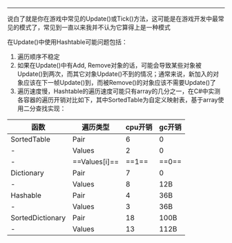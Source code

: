
---

说白了就是你在游戏中常见的Update\(\)或Tick\(\)方法，这可能是在游戏开发中最常见的模式了，常见到一直以来我并不认为它算得上是一种模式



在Update\(\)中使用Hashtable可能问题包括：

1. 遍历顺序不稳定
2. 如果在Update\(\)中有Add, Remove对象的话，可能会导致某些对象被Update\(\)到两次，而其它对象Update\(\)不到的情况；通常来说，新加入的对象应该在下一帧Update\(\)到，而被Remove\(\)的对象应该不需要Update\(\)了
3. 遍历速度慢，Hashtable的遍历速度可能只有array的几分之一，在C\#中实测各容器的遍历开销对比如下，其中SortedTable为自定义映射表，基于array使用二分查找实现：

函数            | 遍历类型      | cpu开销   | gc开销
---             |-              |---        |-
SortedTable     | Pair          | 6         | 0
-               | Values        | 2         | 0
-               | ==Values[i]== | ==1==     | ==0==
Dictionary      | Pair          | 7         | 0
-               | Values        | 8         | 12B
Hashable        | Pair          | 4         | 36B
-               | Values        | 3         | 36B
SortedDictionary| Pair          | 18        | 100B
-               | Values        | 13        | 112B
